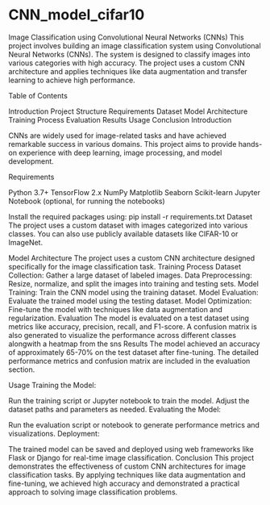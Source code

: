 # CNN_model_cifar10
Image Classification using Convolutional Neural Networks (CNNs)
This project involves building an image classification system using Convolutional Neural Networks (CNNs). The system is designed to classify images into various categories with high accuracy. The project uses a custom CNN architecture and applies techniques like data augmentation and transfer learning to achieve high performance.

Table of Contents

Introduction
Project Structure
Requirements
Dataset
Model Architecture
Training Process
Evaluation
Results
Usage
Conclusion
Introduction

CNNs are widely used for image-related tasks and have achieved remarkable success in various domains. This project aims to provide hands-on experience with deep learning, image processing, and model development.

Requirements

Python 3.7+
TensorFlow 2.x
NumPy
Matplotlib
Seaborn
Scikit-learn
Jupyter Notebook (optional, for running the notebooks)

Install the required packages using:
pip install -r requirements.txt
Dataset
The project uses a custom dataset with images categorized into various classes. You can also use publicly available datasets like CIFAR-10 or ImageNet.

Model Architecture
The project uses a custom CNN architecture designed specifically for the image classification task.
Training Process
Dataset Collection: Gather a large dataset of labeled images.
Data Preprocessing: Resize, normalize, and split the images into training and testing sets.
Model Training: Train the CNN model using the training dataset.
Model Evaluation: Evaluate the trained model using the testing dataset.
Model Optimization: Fine-tune the model with techniques like data augmentation and regularization.
Evaluation
The model is evaluated on a test dataset using metrics like accuracy, precision, recall, and F1-score. A confusion matrix is also generated to visualize the performance across different classes alongwith a heatmap from the sns
Results
The model achieved an accuracy of approximately 65-70% on the test dataset after fine-tuning. The detailed performance metrics and confusion matrix are included in the evaluation section.

Usage
Training the Model:

Run the training script or Jupyter notebook to train the model.
Adjust the dataset paths and parameters as needed.
Evaluating the Model:

Run the evaluation script or notebook to generate performance metrics and visualizations.
Deployment:

The trained model can be saved and deployed using web frameworks like Flask or Django for real-time image classification.
Conclusion
This project demonstrates the effectiveness of custom CNN architectures for image classification tasks. By applying techniques like data augmentation and fine-tuning, we achieved high accuracy and demonstrated a practical approach to solving image classification problems.
